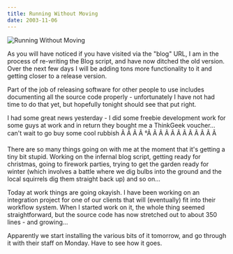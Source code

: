 ```yaml
---
title: Running Without Moving
date: 2003-11-06
---
```


![Running Without Moving](https://source.unsplash.com/LuQ2ex5HY3c/1600x900)

As you will have noticed if you have visited via the "blog" URL, I am in the process of re-writing the Blog script, and have now ditched the old version. Over the next few days I will be adding tons more functionality to it and getting closer to a release version.

Part of the job of releasing software for other people to use includes documenting all the source code properly - unfortunately I have not had time to do that yet, but hopefully tonight should see that put right.

I had some great news yesterday - I did some freebie development work for some guys at work and in return they bought me a ThinkGeek voucher... can't wait to go buy some cool rubbish Ã Ã Ã Ã °Ã Ã Ã Ã Ã Ã Ã Ã Ã Ã Ã Ã 

There are so many things going on with me at the moment that it's getting a tiny bit stupid. Working on the infernal blog script, getting ready for christmas, going to firework parties, trying to get the garden ready for winter (which involves a battle where we dig bulbs into the ground and the local squirrels dig them straight back up) and so on...

Today at work things are going okayish. I have been working on an integration project for one of our clients that will (eventually) fit into their workflow system. When I started work on it, the whole thing seemed straightforward, but the source code has now stretched out to about 350 lines - and growing...

Apparently we start installing the various bits of it tomorrow, and go through it with their staff on Monday. Have to see how it goes.